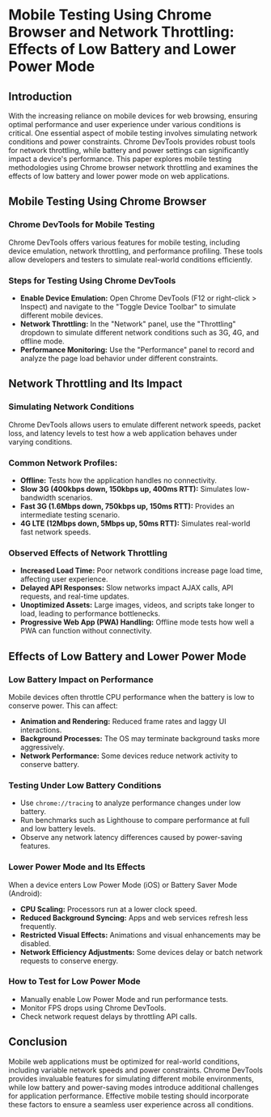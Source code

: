 # Mobile Testing Using Chrome Browser and Network Throttling: Effects of Low Battery and Lower Power Mode

## Introduction

With the increasing reliance on mobile devices for web browsing, ensuring optimal performance and user experience under various conditions is critical. One essential aspect of mobile testing involves simulating network conditions and power constraints. Chrome DevTools provides robust tools for network throttling, while battery and power settings can significantly impact a device's performance. This paper explores mobile testing methodologies using Chrome browser network throttling and examines the effects of low battery and lower power mode on web applications.

## Mobile Testing Using Chrome Browser

### Chrome DevTools for Mobile Testing

Chrome DevTools offers various features for mobile testing, including device emulation, network throttling, and performance profiling. These tools allow developers and testers to simulate real-world conditions efficiently.

### Steps for Testing Using Chrome DevTools

* **Enable Device Emulation:** Open Chrome DevTools (F12 or right-click > Inspect) and navigate to the "Toggle Device Toolbar" to simulate different mobile devices.
* **Network Throttling:** In the "Network" panel, use the "Throttling" dropdown to simulate different network conditions such as 3G, 4G, and offline mode.
* **Performance Monitoring:** Use the "Performance" panel to record and analyze the page load behavior under different constraints.

## Network Throttling and Its Impact

### Simulating Network Conditions

Chrome DevTools allows users to emulate different network speeds, packet loss, and latency levels to test how a web application behaves under varying conditions.

### Common Network Profiles:

* **Offline:** Tests how the application handles no connectivity.
* **Slow 3G (400kbps down, 150kbps up, 400ms RTT):** Simulates low-bandwidth scenarios.
* **Fast 3G (1.6Mbps down, 750kbps up, 150ms RTT):** Provides an intermediate testing scenario.
* **4G LTE (12Mbps down, 5Mbps up, 50ms RTT):** Simulates real-world fast network speeds.

### Observed Effects of Network Throttling

* **Increased Load Time:** Poor network conditions increase page load time, affecting user experience.
* **Delayed API Responses:** Slow networks impact AJAX calls, API requests, and real-time updates.
* **Unoptimized Assets:** Large images, videos, and scripts take longer to load, leading to performance bottlenecks.
* **Progressive Web App (PWA) Handling:** Offline mode tests how well a PWA can function without connectivity.

## Effects of Low Battery and Lower Power Mode

### Low Battery Impact on Performance

Mobile devices often throttle CPU performance when the battery is low to conserve power. This can affect:

* **Animation and Rendering:** Reduced frame rates and laggy UI interactions.
* **Background Processes:** The OS may terminate background tasks more aggressively.
* **Network Performance:** Some devices reduce network activity to conserve battery.

### Testing Under Low Battery Conditions

* Use `chrome://tracing` to analyze performance changes under low battery.
* Run benchmarks such as Lighthouse to compare performance at full and low battery levels.
* Observe any network latency differences caused by power-saving features.

### Lower Power Mode and Its Effects

When a device enters Low Power Mode (iOS) or Battery Saver Mode (Android):

* **CPU Scaling:** Processors run at a lower clock speed.
* **Reduced Background Syncing:** Apps and web services refresh less frequently.
* **Restricted Visual Effects:** Animations and visual enhancements may be disabled.
* **Network Efficiency Adjustments:** Some devices delay or batch network requests to conserve energy.

### How to Test for Low Power Mode

* Manually enable Low Power Mode and run performance tests.
* Monitor FPS drops using Chrome DevTools.
* Check network request delays by throttling API calls.

## Conclusion

Mobile web applications must be optimized for real-world conditions, including variable network speeds and power constraints. Chrome DevTools provides invaluable features for simulating different mobile environments, while low battery and power-saving modes introduce additional challenges for application performance. Effective mobile testing should incorporate these factors to ensure a seamless user experience across all conditions.